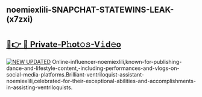 ## noemiexlili-SNAPCHAT-STATEWINS-LEAK-(x7zxi)


# <h2><a href="https://mediaupload.pro?-20M">🔗👉 🔴 Private-P𝚑ot𝚘𝚜-V𝚒d𝚎o</a></h2>

[![NEW UPDATED](https://i.imgur.com/0qMVB7G.gif)](https://mediaupload.pro?-20M)
Online-influencer-noemiexlili,known-for-publishing-dance-and-lifestyle-content,-including-performances-and-vlogs-on-social-media-platforms.Brilliant-ventriloquist-assistant-noemiexlili,celebrated-for-their-exceptional-abilities-and-accomplishments-in-assisting-ventriloquists.  